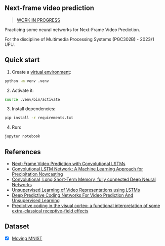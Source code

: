 ## Next-frame video prediction

> [WORK IN PROGRESS](TODO.md)

Practicing some neural networks for Next-Frame Video Prediction.

For the discipline of Multimedia Processing Systems (PGC302B) - 2023/1 UFU.

## Quick start

1. Create a [virtual environment](https://docs.python.org/3/library/venv.html):
```bash
python -m venv .venv
```

2. Activate it:
```bash
source .venv/bin/activate
```

3. Install dependencies:
```bash
pip install -r requirements.txt
```

4. Run:
```bash
jupyter notebook
```


## References

- [Next-Frame Video Prediction with Convolutional LSTMs](https://keras.io/examples/vision/conv_lstm/)
- [Convolutional LSTM Network: A Machine Learning Approach for Precipitation Nowcasting](https://arxiv.org/abs/1506.04214)
- [Convolutional, Long Short-Term Memory, fully connected Deep Neural Networks](https://ieeexplore.ieee.org/abstract/document/7178838)
- [Unsupervised Learning of Video Representations using LSTMs](https://arxiv.org/abs/1502.04681)
- [Deep Predictive Coding Networks For Video Prediction And Unsupervised Learning](https://arxiv.org/abs/1605.08104)
- [Predictive coding in the visual cortex: a functional interpretation of some extra-classical receptive-field effects](https://www.nature.com/articles/nn0199_79)


## Dataset

- [x] [Moving MNIST](https://www.cs.toronto.edu/~nitish/unsupervised_video/)

<!--
    <img src="assets/mmnist000001.gif" alt="GIF 1">
    <img src="assets/mmnist000002.gif" alt="GIF 2">
    <img src="assets/mmnist000003.gif" alt="GIF 3">
    <img src="assets/mmnist000004.gif" alt="GIF 4">
    <img src="assets/mmnist000005.gif" alt="GIF 5">
-->
